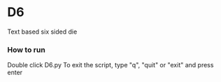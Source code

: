 # D6
Text based six sided die

### How to run
Double click D6.py
To exit the script, type "q", "quit" or "exit" and press enter
